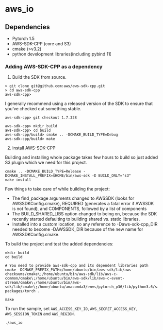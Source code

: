 # aws_io

## Dependencies
- Pytorch 1.5
- AWS-SDK-CPP (core and S3)
- cmake (>v3.2)
- python development libraries(including pybind 11)


### Adding AWS-SDK-CPP as a dependency

1) Build the SDK from source.

```
> git clone git@github.com:aws/aws-sdk-cpp.git
> cd aws-sdk-cpp
aws-sdk-cpp>
```

I generally recommend using a released version of the SDK to ensure that you’ve checked out something stable.
```
aws-sdk-cpp> git checkout 1.7.328
```

```
aws-sdk-cpp> mkdir build
aws-sdk-cpp> cd build
aws-sdk-cpp/build> cmake .. -DCMAKE_BUILD_TYPE=Debug 
aws-sdk-cpp/build> make
```

2) Install AWS-SDK-CPP

Building and installing whole package takes few hours to build so just added S3 plugin which we need for this project.

```
cmake .. -DCMAKE_BUILD_TYPE=Release -DCMAKE_INSTALL_PREFIX=$HOME/bin/aws-sdk -D BUILD_ONLY="s3"
make install
```

Few things to take care of while building the project: 
- The find_package arguments changed to AWSSDK (looks for AWSSDKConfig.cmake), REQUIRED (generates a fatal error if AWSSDK is not found), and COMPONENTS, followed by a list of components 
- The BUILD_SHARED_LIBS option changed to being on, because the SDK recently started defaulting to building shared vs. static libraries.
- Installed into a custom location, so any reference to -Daws-sdk-cpp_DIR needed to become -DAWSSDK_DIR because of the new name for AWSSDKConfig.cmake.


To build the project and test the added dependencies:

```
mkdir build
cd build

# You need to provide aws-sdk-cpp and its dependent libraries path
cmake -DCMAKE_PREFIX_PATH=/home/ubuntu/bin/aws-sdk/lib/aws-checksums/cmake\;/home/ubuntu/bin/aws-sdk/lib/aws-c-common/cmake\;/home/ubuntu/bin/aws-sdk/lib/aws-c-event-stream/cmake\;/home/ubuntu/bin/aws-sdk/lib/cmake\;/home/ubuntu/anaconda3/envs/pytorch_p36/lib/python3.6/site-packages/torch .

make
```

To run the sample, set `AWS_ACCESS_KEY_ID`, `AWS_SECRET_ACCESS_KEY`, `AWS_SESSION_TOKEN` and `AWS_REGION`.

```
./aws_io
```


